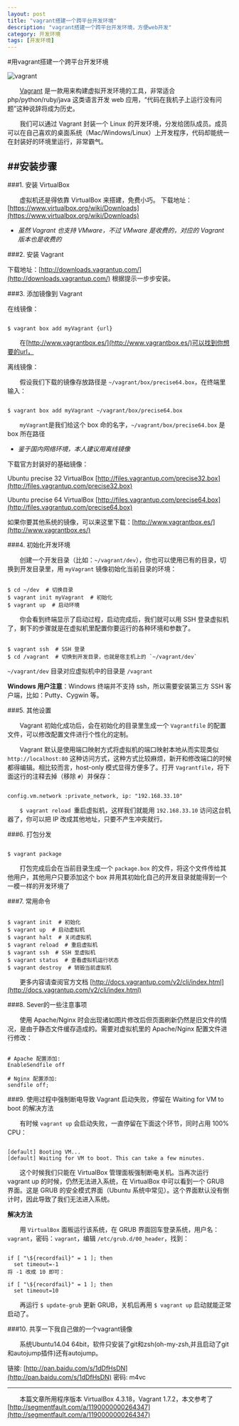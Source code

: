 ```yaml
---
layout: post
title: "vagrant搭建一个跨平台开发环境"
description: "vagrant搭建一个跨平台开发环境，方便web开发"
category: 开发环境
tags: [开发环境]
---
```

#用vagrant搭建一个跨平台开发环境

![vagrant](http://segmentfault.com/img/bVbg05)

&#160; &#160; &#160; &#160;[Vagrant](https://www.vagrantup.com/) 是一款用来构建虚拟开发环境的工具，非常适合 php/python/ruby/java 这类语言开发 web 应用，“代码在我机子上运行没有问题”这种说辞将成为历史。

&#160; &#160; &#160; &#160;我们可以通过 Vagrant 封装一个 Linux 的开发环境，分发给团队成员。成员可以在自己喜欢的桌面系统（Mac/Windows/Linux）上开发程序，代码却能统一在封装好的环境里运行，非常霸气。


<!-- more -->
##安装步骤
--------

###1. 安装 VirtualBox

&#160; &#160; &#160; &#160;虚拟机还是得依靠 VirtualBox 来搭建，免费小巧。
下载地址：[https://www.virtualbox.org/wiki/Downloads](https://www.virtualbox.org/wiki/Downloads)

* *虽然 Vagrant 也支持 VMware，不过 VMware 是收费的，对应的 Vagrant 版本也是收费的*

###2. 安装 Vagrant

下载地址：[http://downloads.vagrantup.com/](http://downloads.vagrantup.com/) 根据提示一步步安装。


###3. 添加镜像到 Vagrant

在线镜像：

<pre><code>
$ vagrant box add myVagrant {url}
</code></pre>

&#160; &#160; &#160; &#160;在[http://www.vagrantbox.es/](http://www.vagrantbox.es/)可以找到你想要的url，

离线镜像：

&#160; &#160; &#160; &#160;假设我们下载的镜像存放路径是 `~/vagrant/box/precise64.box`，在终端里输入：

<pre><code>
$ vagrant box add myVagrant ~/vagrant/box/precise64.box
</code></pre>

&#160; &#160; &#160; &#160;`myVagrant`是我们给这个 box 命的名字，`~/vagrant/box/precise64.box` 是 box 所在路径

* *鉴于国内网络环境，本人建议用离线镜像*

下载官方封装好的基础镜像：

Ubuntu precise 32 VirtualBox [http://files.vagrantup.com/precise32.box](http://files.vagrantup.com/precise32.box)

Ubuntu precise 64 VirtualBox [http://files.vagrantup.com/precise64.box](http://files.vagrantup.com/precise64.box)

如果你要其他系统的镜像，可以来这里下载：[http://www.vagrantbox.es/](http://www.vagrantbox.es/)

###4. 初始化开发环境

&#160; &#160; &#160; &#160;创建一个开发目录（比如：`~/vagrant/dev`），你也可以使用已有的目录，切换到开发目录里，用 `myVagrant` 镜像初始化当前目录的环境：

<pre><code>
$ cd ~/dev  # 切换目录
$ vagrant init myVagrant  # 初始化
$ vagrant up  # 启动环境
</code></pre>

&#160; &#160; &#160; &#160;你会看到终端显示了启动过程，启动完成后，我们就可以用 SSH 登录虚拟机了，剩下的步骤就是在虚拟机里配置你要运行的各种环境和参数了。

<pre><code>
$ vagrant ssh  # SSH 登录
$ cd /vagrant  # 切换到开发目录，也就是宿主机上的 `~/vagrant/dev`
</code></pre>

`~/vagrant/dev` 目录对应虚拟机中的目录是 `/vagrant`

**Windows 用户注意**：Windows 终端并不支持 ssh，所以需要安装第三方 SSH 客户端，比如：Putty、Cygwin 等。

###5. 其他设置

&#160; &#160; &#160; &#160;Vagrant 初始化成功后，会在初始化的目录里生成一个 `Vagrantfile` 的配置文件，可以修改配置文件进行个性化的定制。

&#160; &#160; &#160; &#160;Vagrant 默认是使用端口映射方式将虚拟机的端口映射本地从而实现类似 `http://localhost:80` 这种访问方式，这种方式比较麻烦，新开和修改端口的时候都得编辑。相比较而言，host-only 模式显得方便多了。打开 `Vagrantfile`，将下面这行的注释去掉（移除 `#`）并保存：

<pre><code>
config.vm.network :private_network, ip: "192.168.33.10"
</code></pre>

&#160; &#160; &#160; &#160;`$ vagrant reload `重启虚拟机，这样我们就能用 `192.168.33.10` 访问这台机器了，你可以把 IP 改成其他地址，只要不产生冲突就行。

###6. 打包分发

<pre><code>
$ vagrant package
</code></pre>

&#160; &#160; &#160; &#160;打包完成后会在当前目录生成一个 `package.box` 的文件，将这个文件传给其他用户，其他用户只要添加这个 box 并用其初始化自己的开发目录就能得到一个一模一样的开发环境了

###7. 常用命令

<pre><code>
$ vagrant init  # 初始化
$ vagrant up  # 启动虚拟机
$ vagrant halt  # 关闭虚拟机
$ vagrant reload  # 重启虚拟机
$ vagrant ssh  # SSH 至虚拟机
$ vagrant status  # 查看虚拟机运行状态
$ vagrant destroy  # 销毁当前虚拟机
</code></pre>

&#160; &#160; &#160; &#160;更多内容请查阅官方文档 [http://docs.vagrantup.com/v2/cli/index.html](http://docs.vagrantup.com/v2/cli/index.html)

###8. Sever的一些注意事项

&#160; &#160; &#160; &#160;使用 Apache/Nginx 时会出现诸如图片修改后但页面刷新仍然是旧文件的情况，是由于静态文件缓存造成的。需要对虚拟机里的 Apache/Nginx 配置文件进行修改：

<pre><code>
# Apache 配置添加:
EnableSendfile off

# Nginx 配置添加:
sendfile off;
</code></pre>

###9. 使用过程中强制断电导致 Vagrant 启动失败，停留在 Waiting for VM to boot 的解决方法

&#160; &#160; &#160; &#160;有时候 `vagrant up` 会启动失败，一直停留在下面这个环节，同时占用 100% CPU：

<pre><code>
[default] Booting VM...
[default] Waiting for VM to boot. This can take a few minutes.
</code></pre>

&#160; &#160; &#160; &#160;这个时候我们只能在 VirtualBox 管理面板强制断电关机。当再次运行 vagrant up 的时候，仍然无法进入系统，在 VirtualBox 中可以看到一个 GRUB 界面。这是 GRUB 的安全模式界面（Ubuntu 系统中常见）。这个界面默认没有倒计时，因此导致了我们无法进入系统。

**解决方法**

&#160; &#160; &#160; &#160;用 `VirtualBox` 面板运行该系统，在 GRUB 界面回车登录系统，用户名：`vagrant`，密码：`vagrant`，编辑 `/etc/grub.d/00_header`，找到：

<pre><code>
if [ "\${recordfail}" = 1 ]; then
  set timeout=-1
将 -1 改成 10 即可：

if [ "\${recordfail}" = 1 ]; then
  set timeout=10
</code></pre>
  
  
&#160; &#160; &#160; &#160;再运行 `$ update-grub` 更新 GRUB，关机后再用 `$ vagrant up` 启动就能正常启动了。


###10. 共享一下我自己做的一个vagrant镜像

&#160; &#160; &#160; &#160;系统Ubuntu14.04 64bit，软件只安装了git和zsh(oh-my-zsh,并且启动了git和autojump插件)还有autojump。

链接: [http://pan.baidu.com/s/1dDfHsDN](http://pan.baidu.com/s/1dDfHsDN) 密码: m4vc

-------

&#160; &#160; &#160; &#160;本篇文章所用程序版本 VirtualBox 4.3.18，Vagrant 1.7.2，本文参考了[http://segmentfault.com/a/1190000000264347](http://segmentfault.com/a/1190000000264347)

